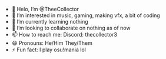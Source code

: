- 👋 Helo, I’m @TheeCollector
- 👀 I’m interested in music, gaming, making vfx, a bit of coding
- 🌱 I’m currently learning nothing
- 💞️ I’m looking to collaborate on nothing as of now
- 📫 How to reach me: Discord: thecollector3 
- 😄 Pronouns: He/Him They/Them
- ⚡ Fun fact: I play osu!mania lol
